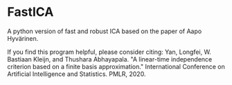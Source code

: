 # FastICA
A python version of fast and robust ICA based on the paper of Aapo Hyvärinen.

If you find this program helpful, please consider citing:
Yan, Longfei, W. Bastiaan Kleijn, and Thushara Abhayapala. "A linear-time independence criterion based on a finite basis approximation." International Conference on Artificial Intelligence and Statistics. PMLR, 2020.
